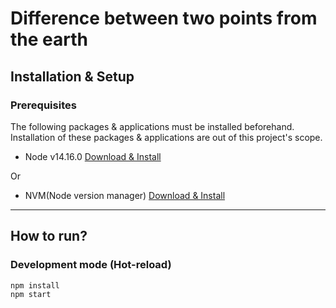 # Difference between two points from the earth

## Installation & Setup

### Prerequisites
The following packages & applications must be installed beforehand. Installation of these packages & applications are out of this project's scope.

- Node v14.16.0 [Download & Install](https://nodejs.org/dist./v14.16.0 "Download & Install Here")

Or

- NVM(Node version manager) [Download & Install](https://github.com/nvm-sh/nvm "Download & Install Here")

---

## How to run?

### Development mode (Hot-reload)

```zsh
npm install
npm start
```
